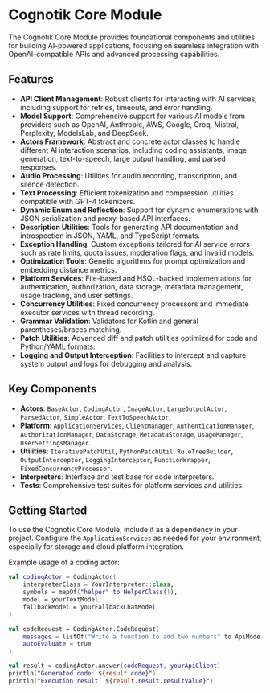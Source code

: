 # Cognotik Core Module

The Cognotik Core Module provides foundational components and utilities for building AI-powered applications, focusing on seamless integration with OpenAI-compatible APIs and advanced processing capabilities.

## Features

- **API Client Management**: Robust clients for interacting with AI services, including support for retries, timeouts, and error handling.
- **Model Support**: Comprehensive support for various AI models from providers such as OpenAI, Anthropic, AWS, Google, Groq, Mistral, Perplexity, ModelsLab, and DeepSeek.
- **Actors Framework**: Abstract and concrete actor classes to handle different AI interaction scenarios, including coding assistants, image generation, text-to-speech, large output handling, and parsed responses.
- **Audio Processing**: Utilities for audio recording, transcription, and silence detection.
- **Text Processing**: Efficient tokenization and compression utilities compatible with GPT-4 tokenizers.
- **Dynamic Enum and Reflection**: Support for dynamic enumerations with JSON serialization and proxy-based API interfaces.
- **Description Utilities**: Tools for generating API documentation and introspection in JSON, YAML, and TypeScript formats.
- **Exception Handling**: Custom exceptions tailored for AI service errors such as rate limits, quota issues, moderation flags, and invalid models.
- **Optimization Tools**: Genetic algorithms for prompt optimization and embedding distance metrics.
- **Platform Services**: File-based and HSQL-backed implementations for authentication, authorization, data storage, metadata management, usage tracking, and user settings.
- **Concurrency Utilities**: Fixed concurrency processors and immediate executor services with thread recording.
- **Grammar Validation**: Validators for Kotlin and general parentheses/braces matching.
- **Patch Utilities**: Advanced diff and patch utilities optimized for code and Python/YAML formats.
- **Logging and Output Interception**: Facilities to intercept and capture system output and logs for debugging and analysis.

## Key Components

- **Actors**: `BaseActor`, `CodingActor`, `ImageActor`, `LargeOutputActor`, `ParsedActor`, `SimpleActor`, `TextToSpeechActor`.
- **Platform**: `ApplicationServices`, `ClientManager`, `AuthenticationManager`, `AuthorizationManager`, `DataStorage`, `MetadataStorage`, `UsageManager`, `UserSettingsManager`.
- **Utilities**: `IterativePatchUtil`, `PythonPatchUtil`, `RuleTreeBuilder`, `OutputInterceptor`, `LoggingInterceptor`, `FunctionWrapper`, `FixedConcurrencyProcessor`.
- **Interpreters**: Interface and test base for code interpreters.
- **Tests**: Comprehensive test suites for platform services and utilities.

## Getting Started

To use the Cognotik Core Module, include it as a dependency in your project. Configure the `ApplicationServices` as needed for your environment, especially for storage and cloud platform integration.

Example usage of a coding actor:

```kotlin
val codingActor = CodingActor(
    interpreterClass = YourInterpreter::class,
    symbols = mapOf("helper" to HelperClass()),
    model = yourTextModel,
    fallbackModel = yourFallbackChatModel
)

val codeRequest = CodingActor.CodeRequest(
    messages = listOf("Write a function to add two numbers" to ApiModel.Role.user),
    autoEvaluate = true
)

val result = codingActor.answer(codeRequest, yourApiClient)
println("Generated code: ${result.code}")
println("Execution result: ${result.result.resultValue}")
```
